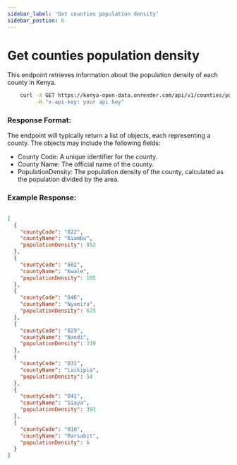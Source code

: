 ```yaml
---
sidebar_label: 'Get counties population density'
sidebar_postion: 6
---
```


# Get counties population density

This endpoint retrieves information about the population density of each county in Kenya.

```bash
    curl -X GET https://kenya-open-data.onrender.com/api/v1/counties/populationdensity \
         -H "x-api-key: your api key"
```

### Response Format: 

The endpoint will typically return a list of objects, each representing a county. The objects may include the following fields:

- County Code: A unique identifier for the county.
- County Name: The official name of the county.
- PopulationDensity: The population density of the county, calculated as the population divided by the area.


### Example Response:

```json

[
  {
    "countyCode": "022",
    "countyName": "Kiambu",
    "populationDensity": 952
  },
  {
    "countyCode": "002",
    "countyName": "Kwale",
    "populationDensity": 105
  },
  {
    "countyCode": "046",
    "countyName": "Nyamira",
    "populationDensity": 675
  },
  {
    "countyCode": "029",
    "countyName": "Nandi",
    "populationDensity": 310
  },
  {
    "countyCode": "031",
    "countyName": "Laikipia",
    "populationDensity": 54
  },
  {
    "countyCode": "041",
    "countyName": "Siaya",
    "populationDensity": 393
  },
  {
    "countyCode": "010",
    "countyName": "Marsabit",
    "populationDensity": 6
  }
]
```
